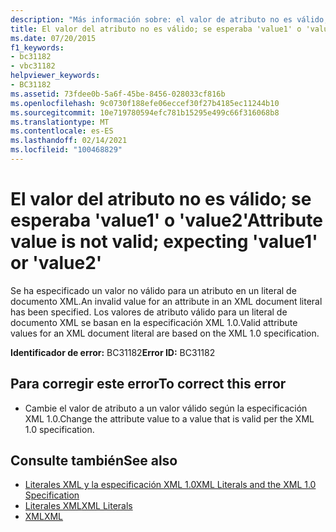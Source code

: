 ```yaml
---
description: "Más información sobre: el valor de atributo no es válido; se esperaba ' value1 ' o ' value2 '"
title: El valor del atributo no es válido; se esperaba 'value1' o 'value2'
ms.date: 07/20/2015
f1_keywords:
- bc31182
- vbc31182
helpviewer_keywords:
- BC31182
ms.assetid: 73fdee0b-5a6f-45be-8456-028033cf816b
ms.openlocfilehash: 9c0730f188efe06eccef30f27b4185ec11244b10
ms.sourcegitcommit: 10e719780594efc781b15295e499c66f316068b8
ms.translationtype: MT
ms.contentlocale: es-ES
ms.lasthandoff: 02/14/2021
ms.locfileid: "100468829"
---
```

# <a name="attribute-value-is-not-valid-expecting-value1-or-value2"></a><span data-ttu-id="8f259-103">El valor del atributo no es válido; se esperaba 'value1' o 'value2'</span><span class="sxs-lookup"><span data-stu-id="8f259-103">Attribute value is not valid; expecting 'value1' or 'value2'</span></span>

<span data-ttu-id="8f259-104">Se ha especificado un valor no válido para un atributo en un literal de documento XML.</span><span class="sxs-lookup"><span data-stu-id="8f259-104">An invalid value for an attribute in an XML document literal has been specified.</span></span> <span data-ttu-id="8f259-105">Los valores de atributo válido para un literal de documento XML se basan en la especificación XML 1.0.</span><span class="sxs-lookup"><span data-stu-id="8f259-105">Valid attribute values for an XML document literal are based on the XML 1.0 specification.</span></span>  
  
 <span data-ttu-id="8f259-106">**Identificador de error:** BC31182</span><span class="sxs-lookup"><span data-stu-id="8f259-106">**Error ID:** BC31182</span></span>  
  
## <a name="to-correct-this-error"></a><span data-ttu-id="8f259-107">Para corregir este error</span><span class="sxs-lookup"><span data-stu-id="8f259-107">To correct this error</span></span>  
  
- <span data-ttu-id="8f259-108">Cambie el valor de atributo a un valor válido según la especificación XML 1.0.</span><span class="sxs-lookup"><span data-stu-id="8f259-108">Change the attribute value to a value that is valid per the XML 1.0 specification.</span></span>  
  
## <a name="see-also"></a><span data-ttu-id="8f259-109">Consulte también</span><span class="sxs-lookup"><span data-stu-id="8f259-109">See also</span></span>

- [<span data-ttu-id="8f259-110">Literales XML y la especificación XML 1.0</span><span class="sxs-lookup"><span data-stu-id="8f259-110">XML Literals and the XML 1.0 Specification</span></span>](../programming-guide/language-features/xml/xml-literals-and-the-xml-1-0-specification.md)
- [<span data-ttu-id="8f259-111">Literales XML</span><span class="sxs-lookup"><span data-stu-id="8f259-111">XML Literals</span></span>](../language-reference/xml-literals/index.md)
- [<span data-ttu-id="8f259-112">XML</span><span class="sxs-lookup"><span data-stu-id="8f259-112">XML</span></span>](../programming-guide/language-features/xml/index.md)
